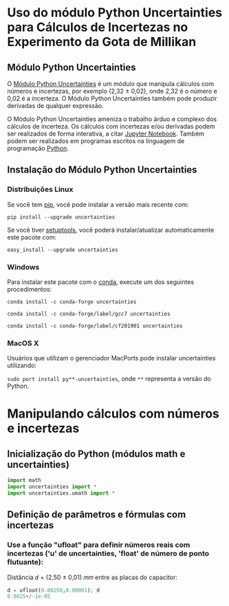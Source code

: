 # Uso do módulo Python Uncertainties para Cálculos de Incertezas no Experimento da Gota de Millikan

## Módulo Python Uncertainties

O [Módulo Python Uncertainties](https://pythonhosted.org/uncertainties/) é um módulo que manipula cálculos com números e incertezas, por exemplo (2,32 ± 0,02), onde 2,32 é o número e 0,02 é a incerteza. O Módulo Python Uncertainties também pode produzir derivadas de qualquer expressão.

O Módulo Python Uncertainties ameniza o trabalho árduo e complexo dos cálculos de incerteza. Os cálculos com incertezas e/ou derivadas podem ser realizados de forma interativa, a citar [Jupyter Notebook](https://jupyter.org/). Também podem ser realizados em programas escritos na linguagem de programação [Python](https://www.python.org/).

## Instalação do Módulo Python Uncertainties

### Distribuições Linux

Se você tem [pip](https://pypi.org/project/pip/), você pode instalar a versão mais recente com:

```pip install --upgrade uncertainties```

Se você tiver [setuptools](https://pypi.org/project/setuptools/), você poderá instalar/atualizar automaticamente este pacote com:

```easy_install --upgrade uncertainties```

### Windows

Para instalar este pacote com o [conda](https://pypi.org/project/pip/), execute um dos seguintes procedimentos:

```conda install -c conda-forge uncertainties``` 

```conda install -c conda-forge/label/gcc7 uncertainties``` 

```conda install -c conda-forge/label/cf201901 uncertainties```

### MacOS X

 Usuários que utilizam o gerenciador MacPorts pode instalar uncertainties utilizando:
 
 ```sudo port install py**-uncertainties```, onde ```**``` representa a versão do Python. 
 
 # Manipulando cálculos com números e incertezas
 
 ## Inicialização do Python (módulos math e uncertainties)
 
 ```python
 import math
 import uncertainties import *
 import uncertainties.umath import *
 ```
 
## Definição de parâmetros e fórmulas com incertezas

### Use a função "ufloat" para definir números reais com incertezas ('u' de uncertainties, 'float' de número de ponto flutuante):
 

Distância  𝑑 = (2,50 ± 0,01) 𝑚𝑚  entre as placas do capacitor:

```python
d = ufloat(0.00250,0.00001); d
0.0025+/-1e-05
```
 
 
 
 
 
 
 
 
 
 
 
 
 
 
 
 
 
 
 
 
 
 
 
 
 
 
 
 
 
 
 
 
 
 
 

